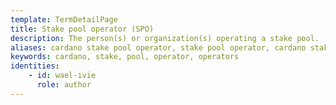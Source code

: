 ```yaml
---
template: TermDetailPage
title: Stake pool operator (SPO)
description: The person(s) or organization(s) operating a stake pool.
aliases: cardano stake pool operator, stake pool operator, cardano stake pool operators 
keywords: cardano, stake, pool, operator, operators
identities: 
    - id: wael-ivie
      role: author
---
```

##
